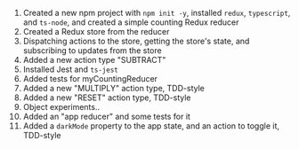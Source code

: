 1. Created a new npm project with `npm init -y`, installed `redux`, `typescript`, and `ts-node`, and created a simple counting Redux reducer
2. Created a Redux store from the reducer
3. Dispatching actions to the store, getting the store's state, and subscribing to updates from the store
4. Added a new action type "SUBTRACT"
5. Installed Jest and `ts-jest`
6. Added tests for myCountingReducer
7. Added a new "MULTIPLY" action type, TDD-style
8. Added a new "RESET" action type, TDD-style
9. Object experiments..
10. Added an "app reducer" and some tests for it
11. Added a `darkMode` property to the app state, and an action to toggle it, TDD-style
